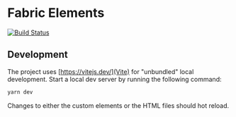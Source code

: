 # Fabric Elements

[![Build Status](https://travis.schibsted.io/finn/fabric-elements.svg?token=c2i7RTPCstzjYPkxuoGG&branch=master)](https://travis.schibsted.io/finn/fabric-elements)

## Development

The project uses [https://vitejs.dev/](Vite) for "unbundled" local development.
Start a local dev server by running the following command:

```sh
yarn dev
```

Changes to either the custom elements or the HTML files should hot reload.
